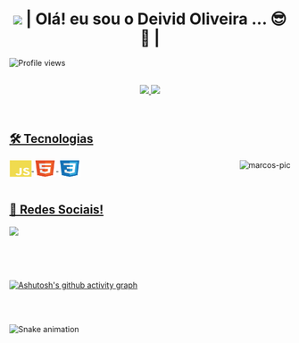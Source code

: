 
<h1 align="center">
   <img src="https://cdn-0.emojis.wiki/wp-content/uploads/2021/01/Waving-Hand.gif" width="28">
   | Olá! eu sou o Deivid Oliveira ... 😎👾 |
   
</h1>
 
 <p align="left"> <img src="https://komarev.com/ghpvc/?username=Deivid-Oliveira&color=yellow" alt="Profile views" /> </p>

 


 <br />
 
  
  <img align="right" alt="" height="200" style="border-radius: 50%;" src="https://lh3.googleusercontent.com/PKPQDmweHHZlleBRMrCdB_qWOndOVJmL3GekgILkJzaNeC1AWDrQ3KpqcEvof7q_Fy4VK_CepgWWegSErdRhdakOQX6upbRyzmEPeGZM15Ha1VdCEMrIIEa7sd2P2ryJ3wzBYgEOaq0ohwc_bqMYnsOJa5NDzNfWKNNRoOw9v2QOewIjSzFwURx06rJshhykW2x_ruNYJURozHA48O8n6ZTY_lDn-_sBQLwCBaUTObyroJHzXyFEDroYbFYbi3K8KubMusvL5gu14pi1go6Kah2_gNgN6Hloyz3e_eURO2PbdKQ1REeOrwAqhhFWw31VWhnq2Ml-w2dti48bbrjT-wMBdrjorZ3FiyvYvc1rFR02mBtGrFphL5AM3vRe6cyh0ClTP_N20CqdWj7xuG4LqiuAvZpjcpHkAOPax351Z26ZASvOH0KFsKlcJ3pzmczqKq8xK2gp4gYfk2rhOTbQp7RQ168UmUbBZXxo_IauMfB2jiJlxdefUjNqkesvsUlRoUsyKs7tMvbiQy8u8fdexZ9gblQV4zMsKadYpm7e6wCBr2pUo_cFhwwi0NETnmk6_PdgK44DUDvsZDJfoXDfyOIe6dJGrgq3z-_KaEnKqjiGR20G2FHOwbPmDroP-aQGO7ZY5k_ngQjCdFpoWRTX4-UWfCaGrNR_ldAcF8IYbEXZb8GDTIX1cUiFUyiqEJ1qEq981g1BgiMzSYN9CeZ7Tx9hHcMurZHNA6V5bdnLyR0at_EKqFURix1P6SI=w613-h627-no?authuser=0">

<div  align="center" >
  <a href="https://github.com/Deivid-Oliveira">
  <img  height="180em" src="https://github-readme-stats.vercel.app/api?username=Deivid-Oliveira&show_icons=true&theme=dracula&include_all_commits=true&count_private=true"/>
  <img  height="180em" src="https://github-readme-stats.vercel.app/api/top-langs/?username=Deivid-Oliveira&layout=compact&langs_count=7&theme=dracula"/>
</div>
 
 <br />

  
<!-- imagens das linguagens  -->
 <div style="display: inline_block"><br>
  <h2>🛠 Tecnologias</h2>
  <img align="center" alt="marcos-js" height="30" width="40" src="https://raw.githubusercontent.com/devicons/devicon/master/icons/javascript/javascript-plain.svg">
  <img align="center" alt="marcos-HTML" height="30" width="40" src="https://raw.githubusercontent.com/devicons/devicon/master/icons/html5/html5-original.svg">
  <img align="center" alt="marcos-CSS" height="30" width="40" src="https://raw.githubusercontent.com/devicons/devicon/master/icons/css3/css3-original.svg">  
    
  <img align="right" alt="marcos-pic" height="90" style="border-radius:50;" src="https://res.cloudinary.com/mahenrique94/image/upload/v1549717030/gif-bob-esponja-restaurante-pensando_bpy2ws.gif">
</div>
   </br>
   
  
<!--  / -->
  
  
<!-- redes sociais   -->
  <div>
   <h2>🎥 Redes Sociais!</h2>
    
  <a href="https://www.instagram.com/deivid_henrique_22/" target="_blank"><img src="https://img.shields.io/badge/-Instagram-%23E4405F?style=for-the-badge&logo=instagram&logoColor=white" target="_blank"></a>
 
  </div>
 
 
<!-- /  -->
 </br>
 <img width="500em" src="" />

 ##
 [![Ashutosh's github activity graph](https://activity-graph.herokuapp.com/graph?username=Deivid-Oliveira&theme=dracula)](https://github.com/ashutosh00710/github-readme-activity-graph&theme=dracula)
 
 </br>
 </br>
 
<!--  cobrinha  -->
  ![Snake animation](https://github.com/marcoscode404/Deivid-Oliveira/blob/output/github-contribution-grid-snake.svg)
  
